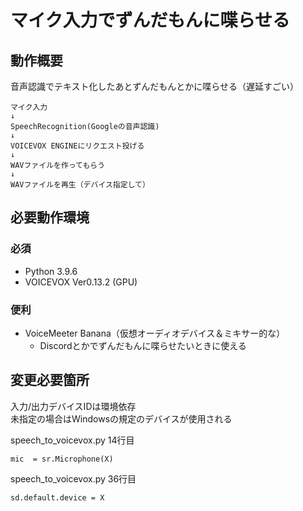 # マイク入力でずんだもんに喋らせる

## 動作概要

音声認識でテキスト化したあとずんだもんとかに喋らせる（遅延すごい）

```
マイク入力
↓
SpeechRecognition(Googleの音声認識)
↓
VOICEVOX ENGINEにリクエスト投げる
↓
WAVファイルを作ってもらう
↓
WAVファイルを再生（デバイス指定して）
```

## 必要動作環境

### 必須

- Python 3.9.6
- VOICEVOX Ver0.13.2 (GPU)

### 便利

- VoiceMeeter Banana（仮想オーディオデバイス＆ミキサー的な）
    - Discordとかでずんだもんに喋らせたいときに使える

## 変更必要箇所

入力/出力デバイスIDは環境依存  
未指定の場合はWindowsの規定のデバイスが使用される

speech_to_voicevox.py 14行目
```
mic  = sr.Microphone(X)
```
speech_to_voicevox.py 36行目
```
sd.default.device = X
```

